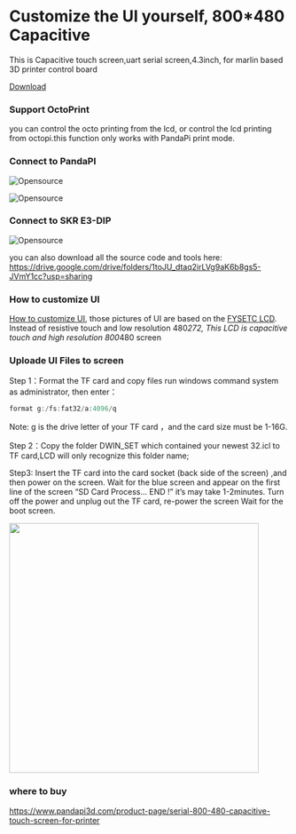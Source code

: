 # Customize the UI yourself, 800*480 Capacitive
This is Capacitive touch screen,uart serial screen,4.3inch, for marlin based 3D printer control board

[Download](https://drive.google.com/drive/folders/1toJU_dtaq2irLVg9aK6b8gs5-JVmY1cc?usp=sharing)

### Support OctoPrint
you can control the octo printing from the lcd, or control the lcd printing from octopi.this function only works with PandaPi print mode.

### Connect to PandaPI

![Opensource](https://gitee.com/luojin/bob_robot/raw/master/imges/34552.jpg)

![Opensource](https://gitee.com/luojin/bob_robot/raw/master/imges/134412.jpg)

### Connect to SKR E3-DIP
![Opensource](https://gitee.com/luojin/bob_robot/raw/master/imges/151653.jpg)

you can also download all the source code and tools here: https://drive.google.com/drive/folders/1toJU_dtaq2irLVg9aK6b8gs5-JVmY1cc?usp=sharing

### How to customize UI
[How to customize UI](https://github.com/markniu/PandaPi/wiki/Customize-the-UI-(replace-Image)), those pictures of UI are based on the [FYSETC LCD](https://github.com/FYSETC/FYSTLCD). 
Instead of resistive touch and low resolution 480*272, This LCD is capacitive touch and high resolution 800*480 screen

### Uploade UI Files to screen
Step 1：Format the TF card and copy files run windows command system as administrator, then enter：
```c
format g:/fs:fat32/a:4096/q
```
Note: g is the drive letter of your TF card ，and the card size must be 1-16G.

Step 2：Copy the folder DWIN_SET which contained your newest 32.icl to TF card,LCD will only recognize this folder name;

Step3:  Insert the TF card into the card socket (back side of the screen) ,and then power on the screen. Wait for the blue screen and appear on the first line of the screen “SD Card Process... END !” it’s may take 1-2minutes. Turn off the power and unplug out the TF card, re-power the screen Wait for the boot screen.

<img width="450"  src="https://gitee.com/luojin/bob_robot/raw/master/imges/update_lcd.jpg"/>


### where to buy  
https://www.pandapi3d.com/product-page/serial-800-480-capacitive-touch-screen-for-printer


